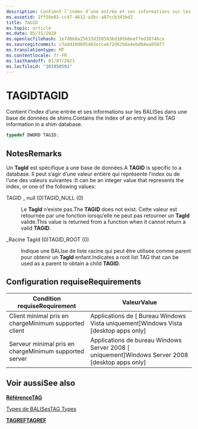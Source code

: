 ```yaml
---
description: Contient l’index d’une entrée et ses informations sur les BALISes dans une base de données de shims.
ms.assetid: 2ff58e01-cc47-4612-a3bc-a87ccb343bd2
title: TAGID
ms.topic: article
ms.date: 05/31/2018
ms.openlocfilehash: 1e7d8b8a25633d3505936d105b0eef7ed38746ce
ms.sourcegitcommit: c7add10d695482e1ceb72d62b8a4ebd84ea050f7
ms.translationtype: MT
ms.contentlocale: fr-FR
ms.lasthandoff: 01/07/2021
ms.locfileid: "103950501"
---
```

# <a name="tagid"></a><span data-ttu-id="bc6d5-103">TAGID</span><span class="sxs-lookup"><span data-stu-id="bc6d5-103">TAGID</span></span>

<span data-ttu-id="bc6d5-104">Contient l’index d’une entrée et ses informations sur les BALISes dans une base de données de shims.</span><span class="sxs-lookup"><span data-stu-id="bc6d5-104">Contains the index of an entry and its TAG information in a shim database.</span></span>


```C++
typedef DWORD TAGID;
```



## <a name="remarks"></a><span data-ttu-id="bc6d5-105">Notes</span><span class="sxs-lookup"><span data-stu-id="bc6d5-105">Remarks</span></span>

<span data-ttu-id="bc6d5-106">Un **TagId** est spécifique à une base de données.</span><span class="sxs-lookup"><span data-stu-id="bc6d5-106">A **TAGID** is specific to a database.</span></span> <span data-ttu-id="bc6d5-107">Il peut s’agir d’une valeur entière qui représente l’index ou de l’une des valeurs suivantes :</span><span class="sxs-lookup"><span data-stu-id="bc6d5-107">It can be an integer value that represents the index, or one of the following values:</span></span>

<dl> <dt>

<span data-ttu-id="bc6d5-108"><span id="TAGID_NULL__0_"></span><span id="tagid_null__0_"></span>TAGID \_ null (0)</span><span class="sxs-lookup"><span data-stu-id="bc6d5-108"><span id="TAGID_NULL__0_"></span><span id="tagid_null__0_"></span>TAGID\_NULL (0)</span></span>
</dt> <dd>

<span data-ttu-id="bc6d5-109">Le **TagId** n’existe pas.</span><span class="sxs-lookup"><span data-stu-id="bc6d5-109">The **TAGID** does not exist.</span></span> <span data-ttu-id="bc6d5-110">Cette valeur est retournée par une fonction lorsqu’elle ne peut pas retourner un **TagId** valide.</span><span class="sxs-lookup"><span data-stu-id="bc6d5-110">This value is returned from a function when it cannot return a valid **TAGID**.</span></span>

</dd> <dt>

<span data-ttu-id="bc6d5-111"><span id="TAGID_ROOT__0_"></span><span id="tagid_root__0_"></span>\_Racine TagId (0)</span><span class="sxs-lookup"><span data-stu-id="bc6d5-111"><span id="TAGID_ROOT__0_"></span><span id="tagid_root__0_"></span>TAGID\_ROOT (0)</span></span>
</dt> <dd>

<span data-ttu-id="bc6d5-112">Indique une BALIse de liste racine qui peut être utilisée comme parent pour obtenir un **TagId** enfant.</span><span class="sxs-lookup"><span data-stu-id="bc6d5-112">Indicates a root list TAG that can be used as a parent to obtain a child **TAGID**.</span></span>

</dd> </dl>

## <a name="requirements"></a><span data-ttu-id="bc6d5-113">Configuration requise</span><span class="sxs-lookup"><span data-stu-id="bc6d5-113">Requirements</span></span>



| <span data-ttu-id="bc6d5-114">Condition requise</span><span class="sxs-lookup"><span data-stu-id="bc6d5-114">Requirement</span></span> | <span data-ttu-id="bc6d5-115">Valeur</span><span class="sxs-lookup"><span data-stu-id="bc6d5-115">Value</span></span> |
|-------------------------------------|------------------------------------------------------|
| <span data-ttu-id="bc6d5-116">Client minimal pris en charge</span><span class="sxs-lookup"><span data-stu-id="bc6d5-116">Minimum supported client</span></span><br/> | <span data-ttu-id="bc6d5-117">Applications de \[ Bureau Windows Vista uniquement\]</span><span class="sxs-lookup"><span data-stu-id="bc6d5-117">Windows Vista \[desktop apps only\]</span></span><br/>       |
| <span data-ttu-id="bc6d5-118">Serveur minimal pris en charge</span><span class="sxs-lookup"><span data-stu-id="bc6d5-118">Minimum supported server</span></span><br/> | <span data-ttu-id="bc6d5-119">Applications de bureau Windows Server 2008 \[ uniquement\]</span><span class="sxs-lookup"><span data-stu-id="bc6d5-119">Windows Server 2008 \[desktop apps only\]</span></span><br/> |



## <a name="see-also"></a><span data-ttu-id="bc6d5-120">Voir aussi</span><span class="sxs-lookup"><span data-stu-id="bc6d5-120">See also</span></span>

<dl> <dt>

[<span data-ttu-id="bc6d5-121">**Référence**</span><span class="sxs-lookup"><span data-stu-id="bc6d5-121">**TAG**</span></span>](tag.md)
</dt> <dt>

[<span data-ttu-id="bc6d5-122">Types de BALISes</span><span class="sxs-lookup"><span data-stu-id="bc6d5-122">TAG Types</span></span>](tag-types.md)
</dt> <dt>

[<span data-ttu-id="bc6d5-123">**TAGREF**</span><span class="sxs-lookup"><span data-stu-id="bc6d5-123">**TAGREF**</span></span>](tagref.md)
</dt> </dl>

 

 




